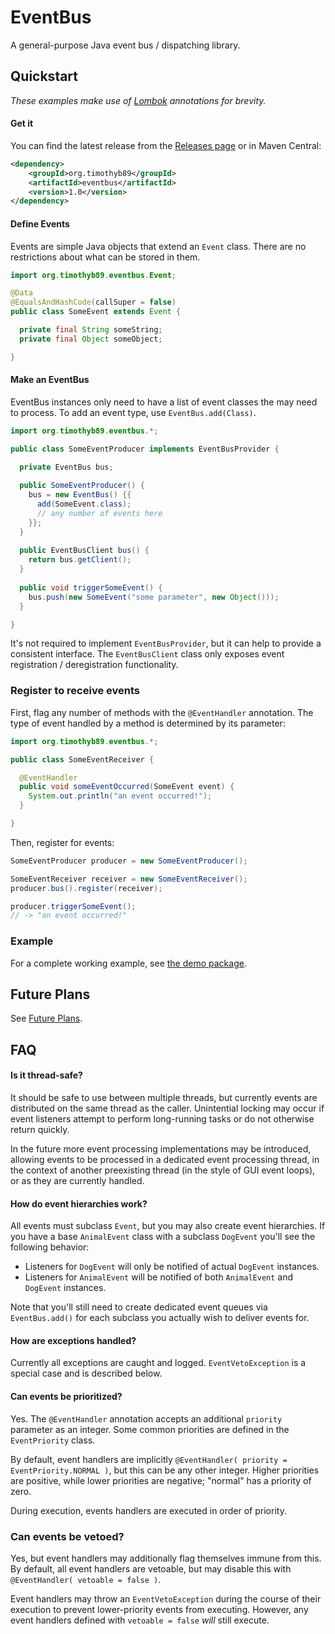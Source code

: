 EventBus
========

A general-purpose Java event bus / dispatching library.

Quickstart
----------

_These examples make use of [Lombok](http://projectlombok.org/) annotations for brevity._

#### Get it
You can find the latest release from the [Releases page](https://github.com/timothyb89/EventBus/releases) or in Maven Central:

```xml
<dependency>
    <groupId>org.timothyb89</groupId>
    <artifactId>eventbus</artifactId>
    <version>1.0</version>
</dependency>
```

#### Define Events
Events are simple Java objects that extend an `Event` class. There are no restrictions about what can be stored in them.
```java
import org.timothyb89.eventbus.Event;

@Data
@EqualsAndHashCode(callSuper = false)
public class SomeEvent extends Event {

  private final String someString;
  private final Object someObject;

}
```


#### Make an EventBus

EventBus instances only need to have a list of event classes the may need to process. To add an event type, use `EventBus.add(Class)`.

```java
import org.timothyb89.eventbus.*;

public class SomeEventProducer implements EventBusProvider {

  private EventBus bus;
  
  public SomeEventProducer() {
    bus = new EventBus() {{
      add(SomeEvent.class);
      // any number of events here
    }};
  }
  
  public EventBusClient bus() {
    return bus.getClient();
  }
  
  public void triggerSomeEvent() {
    bus.push(new SomeEvent("some parameter", new Object()));
  }

}
```

It's not required to implement `EventBusProvider`, but it can help to provide a consistent interface. The `EventBusClient` class only exposes event registration / deregistration functionality.

### Register to receive events

First, flag any number of methods with the `@EventHandler` annotation. The type of event handled by a method is determined by its parameter:

```java
import org.timothyb89.eventbus.*;

public class SomeEventReceiver {

  @EventHandler
  public void someEventOccurred(SomeEvent event) {
    System.out.println("an event occurred!");
  }

}
```

Then, register for events:

```java
SomeEventProducer producer = new SomeEventProducer();

SomeEventReceiver receiver = new SomeEventReceiver();
producer.bus().register(receiver);

producer.triggerSomeEvent();
// -> "an event occurred!"
```


### Example

For a complete working example, see [the demo package](https://github.com/timothyb89/EventBus/tree/master/src/main/java/org/timothyb89/eventbus/demo).

Future Plans
------------

See [Future Plans](https://github.com/timothyb89/EventBus/wiki/Future-Plans).

FAQ
---

#### Is it thread-safe?
It should be safe to use between multiple threads, but currently events are distributed on the same thread as the caller. Unintential locking may occur if event listeners attempt to perform long-running tasks or do not otherwise return quickly.

In the future more event processing implementations may be introduced, allowing events to be processed in a dedicated event processing thread, in the context of another preexisting thread (in the style of GUI event loops), or as they are currently handled.

#### How do event hierarchies work?
All events must subclass `Event`, but you may also create event hierarchies. If you have a base `AnimalEvent` class with a subclass `DogEvent` you'll see the following behavior:
 * Listeners for `DogEvent` will only be notified of actual `DogEvent` instances.
 * Listeners for `AnimalEvent` will be notified of both `AnimalEvent` and `DogEvent` instances.

Note that you'll still need to create dedicated event queues via `EventBus.add()` for each subclass you actually wish to deliver events for.

#### How are exceptions handled?
Currently all exceptions are caught and logged. `EventVetoException` is a special case and is described below.

#### Can events be prioritized?
Yes. The `@EventHandler` annotation accepts an additional `priority` parameter as an integer. Some common priorities are defined in the `EventPriority` class.

By default, event handlers are implicitly `@EventHandler( priority = EventPriority.NORMAL )`, but this can be any other integer. Higher priorities are positive, while lower priorities are negative; "normal" has a priority of zero.

During execution, events handlers are executed in order of priority.

### Can events be vetoed?
Yes, but event handlers may additionally flag themselves immune from this. By default, all event handlers are vetoable, but may disable this with `@EventHandler( vetoable = false )`.

Event handlers may throw an `EventVetoException` during the course of their execution to prevent lower-priority events from executing. However, any event handlers defined with `vetoable = false` _will_ still execute.  

